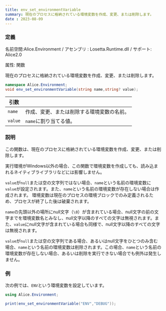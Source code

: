 ```yaml
---
title: env_set_environmentVariable
summary: 現在のプロセスに格納されている環境変数を作成、変更、または削除します。
date : 2023-08-09
---
```

### 定義
名前空間:Alice.Environment / アセンブリ : Losetta.Runtime.dll / サポート: Alice2.0

属性: 関数

現在のプロセスに格納されている環境変数を作成、変更、または削除します。

```cs title="AliceScript"
namespace Alice.Environment;
void env_set_environmentVariable(string name,string? value);
```

|引数| |
|-|-|
|`name`|作成、変更、または削除する環境変数の名前。|
|`value`|`name`に割り当てる値。|

### 説明
この関数は、現在のプロセスに格納されている環境変数を作成、変更、または削除します。

実行環境がWindows以外の場合、この関数で環境変数を作成しても、読み込まれるネイティブライブラリなどには影響しません。

`value`が`null`または空の文字列ではない場合、`name`という名前の環境変数に`value`が設定されます。また、`name`という名前の環境変数が存在しない場合は作成されます。
環境変数は現在のプロセスの環境ブロックでのみ定義されるため、プロセスが終了した後は破棄されます。

`name`の先頭以外の場所にnull文字（`\0`）が含まれている場合、null文字の前の文字までを環境変数名とみなし、null文字以降のすべての文字は無視されます。また、`value`にnull文字が含まれている場合も同様で、null文字以降のすべての文字は無視されます。

`value`が`null`または空の文字列である場合、あるいはnull文字をひとつのみ含む場合、`name`という名前の環境変数は削除されます。この場合、`name`という名前の環境変数が存在しない場合、あるいは削除を実行できない場合でも例外は発生しません。
### 例
次の例では、`ENV`という環境変数を設定しています。

```cs title="AliceScript"
using Alice.Environment;

print(env_set_environmentVariable("ENV","DEBUG"));
```